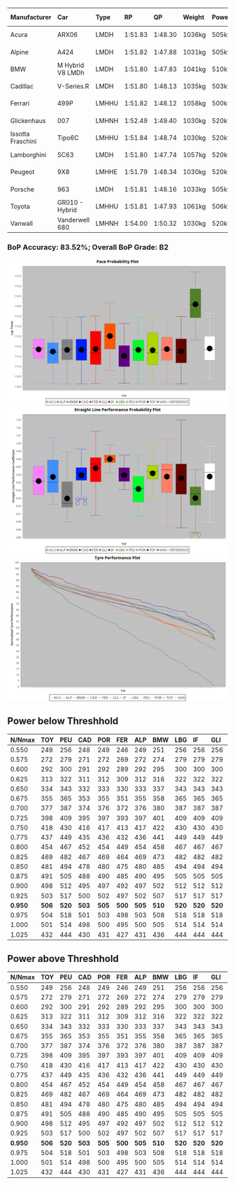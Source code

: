 |Manufacturer|Car|Type|RP|QP|Weight|Power¹|Threshhold|PINC|Power²|E/Stint|AVG Vmax|FDS|RDLC|L/Stint|BOP-Grade|ModelAccuracy|ModelPoints|Match%|
|:-|:-|:-|:-|:-|:-|:-|:-|:-|:-|:-|:-|:-|:-|:-|:-|:-|:-|:-|
|Acura|ARX06|LMDH|1:51.83|1:48.30|1036kg|505kw|210.0kph|0%|505kw|897MJ|275.68kph-290.82kph|-|1.02|29|-C1|100.00%|995|76.62%|
|Alpine|A424|LMDH|1:51.82|1:47.88|1031kg|505kw|210.0kph|0%|505kw|896MJ|276.71kph-294.76kph|-|1.03|29|~A1|81.46%|523|100.00%|
|BMW|M Hybrid V8 LMDh|LMDH|1:51.80|1:47.83|1041kg|510kw|210.0kph|0%|510kw|894MJ|273.13kph-293.80kph|-|1.02|29|-B1|98.60%|1690|89.09%|
|Cadillac|V-Series.R|LMDH|1:51.80|1:48.13|1035kg|503kw|210.0kph|0%|503kw|877MJ|271.71kph-292.99kph|-|1.02|29|-A2|98.38%|1765|90.33%|
|Ferrari|499P|LMHHU|1:51.82|1:48.12|1058kg|500kw|210.0kph|0%|500kw|882MJ|274.59kph-294.17kph|190kph|1.03|29|-A2|92.24%|2247|94.60%|
|Glickenhaus|007|LMHNH|1:52.49|1:49.40|1030kg|520kw|210.0kph|0%|520kw|913MJ|281.84kph-292.26kph|-|0.95|29|+D1|96.18%|554|67.75%|
|Issotta Fraschini|Tipo6C|LMHHU|1:51.84|1:48.74|1030kg|520kw|210.0kph|0%|520kw|917MJ|279.73kph-289.09kph|180kph|1.08|29|+A2|66.67%|96|92.76%|
|Lamborghini|SC63|LMDH|1:51.80|1:47.74|1057kg|520kw|210.0kph|0%|520kw|901MJ|274.65kph-290.59kph|-|1.03|29|-A2|96.77%|419|91.06%|
|Peugeot|9X8|LMHHE|1:51.79|1:48.34|1030kg|520kw|210.0kph|0%|520kw|910MJ|274.41kph-295.02kph|130kph|1.03|29|~A1|87.65%|1795|95.36%|
|Porsche|963|LMDH|1:51.81|1:48.16|1033kg|505kw|210.0kph|0%|505kw|887MJ|273.61kph-294.13kph|-|1.02|29|-A2|96.81%|5438|91.52%|
|Toyota|GR010 - Hybrid|LMHHU|1:51.81|1:47.93|1061kg|506kw|210.0kph|0%|506kw|898MJ|272.72kph-300.66kph|190kph|1.03|29|~A1|86.04%|1751|97.21%|
|Vanwall|Vanderwell 680|LMHNH|1:54.00|1:50.32|1030kg|520kw|210.0kph|0%|520kw|901MJ|269.00kph-288.86kph|-|1.01|29|+Ω1|91.42%|501|15.90%|

### BoP Accuracy: 83.52%; Overall BoP Grade: B2
![PACECHART](./IMG/AUTO.png)
![STRAIGHTLINEPERFORMANCECHART](./IMG/AUTO_sp.png)
![TYREPERFORMANCECHART](./IMG/AUTO_tw.png)

## Power below Threshhold
|N/Nmax|TOY|PEU|CAD|POR|FER|ALP|BMW|LBG|IF|GLI|VAN|ACU|
|:-|:-|:-|:-|:-|:-|:-|:-|:-|:-|:-|:-|:-|
|0.550|249|256|248|249|246|249|251|256|256|256|256|249|
|0.575|272|279|271|272|269|272|274|279|279|279|279|272|
|0.600|292|300|291|292|289|292|295|300|300|300|300|292|
|0.625|313|322|311|312|309|312|316|322|322|322|322|312|
|0.650|334|343|332|333|330|333|337|343|343|343|343|333|
|0.675|355|365|353|355|351|355|358|365|365|365|365|355|
|0.700|377|387|374|376|372|376|380|387|387|387|387|376|
|0.725|398|409|395|397|393|397|401|409|409|409|409|397|
|0.750|418|430|416|417|413|417|422|430|430|430|430|417|
|0.775|437|449|435|436|432|436|441|449|449|449|449|436|
|0.800|454|467|452|454|449|454|458|467|467|467|467|454|
|0.825|469|482|467|469|464|469|473|482|482|482|482|469|
|0.850|481|494|478|480|475|480|485|494|494|494|494|480|
|0.875|491|505|488|490|485|490|495|505|505|505|505|490|
|0.900|498|512|495|497|492|497|502|512|512|512|512|497|
|0.925|503|517|500|502|497|502|507|517|517|517|517|502|
|**0.950**|**506**|**520**|**503**|**505**|**500**|**505**|**510**|**520**|**520**|**520**|**520**|**505**|
|0.975|504|518|501|503|498|503|508|518|518|518|518|503|
|1.000|501|514|498|500|495|500|505|514|514|514|514|500|
|1.025|432|444|430|431|427|431|436|444|444|444|444|431|

## Power above Threshhold
|N/Nmax|TOY|PEU|CAD|POR|FER|ALP|BMW|LBG|IF|GLI|VAN|ACU|
|:-|:-|:-|:-|:-|:-|:-|:-|:-|:-|:-|:-|:-|
|0.550|249|256|248|249|246|249|251|256|256|256|256|249|
|0.575|272|279|271|272|269|272|274|279|279|279|279|272|
|0.600|292|300|291|292|289|292|295|300|300|300|300|292|
|0.625|313|322|311|312|309|312|316|322|322|322|322|312|
|0.650|334|343|332|333|330|333|337|343|343|343|343|333|
|0.675|355|365|353|355|351|355|358|365|365|365|365|355|
|0.700|377|387|374|376|372|376|380|387|387|387|387|376|
|0.725|398|409|395|397|393|397|401|409|409|409|409|397|
|0.750|418|430|416|417|413|417|422|430|430|430|430|417|
|0.775|437|449|435|436|432|436|441|449|449|449|449|436|
|0.800|454|467|452|454|449|454|458|467|467|467|467|454|
|0.825|469|482|467|469|464|469|473|482|482|482|482|469|
|0.850|481|494|478|480|475|480|485|494|494|494|494|480|
|0.875|491|505|488|490|485|490|495|505|505|505|505|490|
|0.900|498|512|495|497|492|497|502|512|512|512|512|497|
|0.925|503|517|500|502|497|502|507|517|517|517|517|502|
|**0.950**|**506**|**520**|**503**|**505**|**500**|**505**|**510**|**520**|**520**|**520**|**520**|**505**|
|0.975|504|518|501|503|498|503|508|518|518|518|518|503|
|1.000|501|514|498|500|495|500|505|514|514|514|514|500|
|1.025|432|444|430|431|427|431|436|444|444|444|444|431|
